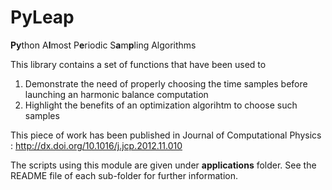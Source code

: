 PyLeap
======

**Py**thon A**l**most P**e**riodic S**a**m**p**ling Algorithms

This library contains a set of functions that have been used to 
1. Demonstrate the need of properly choosing the time samples before launching an harmonic balance computation
2. Highlight the benefits of an optimization algorihtm to choose such samples

This piece of work has been published in Journal of Computational Physics : http://dx.doi.org/10.1016/j.jcp.2012.11.010

The scripts using this module are given under **applications** folder.
See the README file of each sub-folder for further information.
